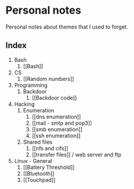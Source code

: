 # Personal notes
Personal notes about themes that I used to forget.

## Index
1. Bash 
	1.  [[Bash]]
2. CS 
	1. [[Random numbers]]
3. Programming
	1. Backdoor
		1. [[Backdoor code]]
4. Hacking
	1. Enumeration
		1. [[dns enumeration]]
		2. [[mail - smtp and pop3]]
		3. [[smb enumeration]]
		4. [[ssh enumeration]]
	2. Shared files
		1. [[nfs and cifs]]
		2. [[transfer files]] / web server and ftp
5.  Linux - General
	1. [[Battery Threshold]]
	2. [[Bluetooth]]
	3. [[Touchpad]]